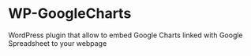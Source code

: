 # WP-GoogleCharts
WordPress plugin that allow to embed Google Charts linked with Google Spreadsheet to your webpage
